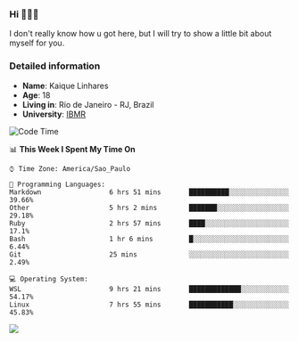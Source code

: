 ### Hi 🙋🏽‍♂️

I don't really know how u got here, but I will try to show a little bit about myself for you.

### Detailed information

* **Name**: Kaique Linhares
* **Age**: 18
* **Living in**: Rio  de Janeiro - RJ, Brazil
* **University**: [IBMR](https://www.ibmr.br/)

<!--START_SECTION:waka-->
![Code Time](http://img.shields.io/badge/Code%20Time-60%20hrs%203%20mins-blue)

📊 **This Week I Spent My Time On** 

```text
⌚︎ Time Zone: America/Sao_Paulo

💬 Programming Languages: 
Markdown                 6 hrs 51 mins       ██████████░░░░░░░░░░░░░░░   39.66% 
Other                    5 hrs 2 mins        ███████░░░░░░░░░░░░░░░░░░   29.18% 
Ruby                     2 hrs 57 mins       ████░░░░░░░░░░░░░░░░░░░░░   17.1% 
Bash                     1 hr 6 mins         █░░░░░░░░░░░░░░░░░░░░░░░░   6.44% 
Git                      25 mins             ░░░░░░░░░░░░░░░░░░░░░░░░░   2.49%

💻 Operating System: 
WSL                      9 hrs 21 mins       █████████████░░░░░░░░░░░░   54.17% 
Linux                    7 hrs 55 mins       ███████████░░░░░░░░░░░░░░   45.83%

```


<!--END_SECTION:waka-->

<a href="https://www.linkedin.com/in/kaique-linhares-25a840208/"  target="_blank"><img src="https://img.shields.io/badge/-LinkedIn-%230077B5?style=for-the-badge&logo=linkedin&logoColor=white" target="_blank"></a>
